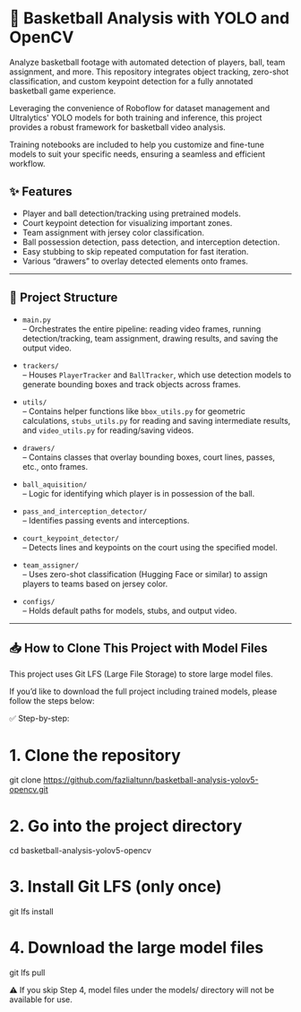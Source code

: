 # 🏀 Basketball Analysis with YOLO and OpenCV

Analyze basketball footage with automated detection of players, ball, team assignment, and more. This repository integrates object tracking, zero-shot classification, and custom keypoint detection for a fully annotated basketball game experience.

Leveraging the convenience of Roboflow for dataset management and Ultralytics' YOLO models for both training and inference, this project provides a robust framework for basketball video analysis.

Training notebooks are included to help you customize and fine-tune models to suit your specific needs, ensuring a seamless and efficient workflow.

## ✨ Features

- Player and ball detection/tracking using pretrained models.
- Court keypoint detection for visualizing important zones.
- Team assignment with jersey color classification.
- Ball possession detection, pass detection, and interception detection.
- Easy stubbing to skip repeated computation for fast iteration.
- Various “drawers” to overlay detected elements onto frames.

---

## 🏰 Project Structure

- `main.py`  
  – Orchestrates the entire pipeline: reading video frames, running detection/tracking, team assignment, drawing results, and saving the output video.

- `trackers/`  
  – Houses `PlayerTracker` and `BallTracker`, which use detection models to generate bounding boxes and track objects across frames.

- `utils/`  
  – Contains helper functions like `bbox_utils.py` for geometric calculations, `stubs_utils.py` for reading and saving intermediate results, and `video_utils.py` for reading/saving videos.

- `drawers/`  
  – Contains classes that overlay bounding boxes, court lines, passes, etc., onto frames.

- `ball_aquisition/`  
  – Logic for identifying which player is in possession of the ball.

- `pass_and_interception_detector/`  
  – Identifies passing events and interceptions.

- `court_keypoint_detector/`  
  – Detects lines and keypoints on the court using the specified model.

- `team_assigner/`  
  – Uses zero-shot classification (Hugging Face or similar) to assign players to teams based on jersey color.

- `configs/`  
  – Holds default paths for models, stubs, and output video.

---

## 📥 How to Clone This Project with Model Files

This project uses Git LFS (Large File Storage) to store large model files.

If you’d like to download the full project including trained models, please follow the steps below:

✅ Step-by-step:

# 1. Clone the repository
git clone https://github.com/fazlialtunn/basketball-analysis-yolov5-opencv.git

# 2. Go into the project directory
cd basketball-analysis-yolov5-opencv

# 3. Install Git LFS (only once)
git lfs install

# 4. Download the large model files
git lfs pull

⚠️ If you skip Step 4, model files under the models/ directory will not be available for use.
